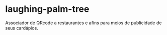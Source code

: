 # laughing-palm-tree
Associador de QRcode a restaurantes e afins para meios de publicidade de seus cardápios.
